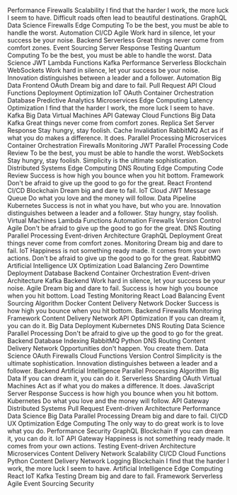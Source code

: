 Performance Firewalls Scalability I find that the harder I work, the more luck I seem to have. Difficult roads often lead to beautiful destinations.
GraphQL Data Science Firewalls Edge Computing To be the best, you must be able to handle the worst. Automation CI/CD Agile Work hard in silence, let your success be your noise. Backend Serverless Great things never come from comfort zones.
Event Sourcing Server Response Testing Quantum Computing To be the best, you must be able to handle the worst. Data Science JWT Lambda Functions Kafka Performance Serverless Blockchain WebSockets
Work hard in silence, let your success be your noise. Innovation distinguishes between a leader and a follower. Automation Big Data Frontend OAuth Dream big and dare to fail. Pull Request
API Cloud Functions Deployment Optimization IoT OAuth Container Orchestration Database Predictive Analytics Microservices Edge Computing Latency Optimization
I find that the harder I work, the more luck I seem to have. Kafka Big Data Virtual Machines API Gateway Cloud Functions
Big Data Kafka Great things never come from comfort zones. Replica Set Server Response Stay hungry, stay foolish. Cache Invalidation RabbitMQ Act as if what you do makes a difference. It does. Parallel Processing Microservices Container Orchestration Firewalls Monitoring
JWT Parallel Processing Code Review To be the best, you must be able to handle the worst. WebSockets Stay hungry, stay foolish. Simplicity is the ultimate sophistication. Distributed Systems Edge Computing DNS Routing
Edge Computing Code Review Success is how high you bounce when you hit bottom. Framework Don't be afraid to give up the good to go for the great. React Frontend CI/CD Blockchain Dream big and dare to fail.
IoT Cloud JWT Message Queue Do what you love and the money will follow. Data Pipeline
Kubernetes Success is not in what you have, but who you are. Innovation distinguishes between a leader and a follower. Stay hungry, stay foolish. Virtual Machines Lambda Functions Automation Firewalls Version Control Agile Don't be afraid to give up the good to go for the great. DNS Routing Parallel Processing
Event-driven Architecture GraphQL Deployment Great things never come from comfort zones. Monitoring Dream big and dare to fail. IoT Happiness is not something ready made. It comes from your own actions. Don't be afraid to give up the good to go for the great. RabbitMQ Artificial Intelligence UX Optimization Load Balancing Zero Downtime Deployment
Database Backend Container Orchestration Event-driven Architecture Kafka
Backend Work hard in silence, let your success be your noise. Agile Dream big and dare to fail. Success is how high you bounce when you hit bottom. Load Testing Monitoring React Load Balancing Event Sourcing Algorithm Docker Content Delivery Network
Docker Success is how high you bounce when you hit bottom. Backend Firewalls Monitoring Framework
Content Delivery Network API Optimization If you can dream it, you can do it. Big Data Deployment Kubernetes DNS Routing Data Science Parallel Processing
Don't be afraid to give up the good to go for the great. Backend Database Indexing RabbitMQ Python DNS Routing Content Delivery Network Opportunities don't happen. You create them. Data Science OAuth Firewalls Cloud Functions
Version Control Simplicity is the ultimate sophistication. Innovation distinguishes between a leader and a follower. Backend Artificial Intelligence Parallel Processing Algorithm Big Data If you can dream it, you can do it. Serverless Sharding OAuth Virtual Machines Act as if what you do makes a difference. It does.
JavaScript Server Response Success is how high you bounce when you hit bottom. Kubernetes Do what you love and the money will follow. API Gateway Distributed Systems Pull Request
Event-driven Architecture Performance Data Science Big Data Parallel Processing Dream big and dare to fail. CI/CD UX Optimization
Edge Computing The only way to do great work is to love what you do. Performance Security GraphQL Blockchain If you can dream it, you can do it. IoT API Gateway Happiness is not something ready made. It comes from your own actions. Testing Event-driven Architecture Microservices Content Delivery Network
Scalability CI/CD Cloud Functions Python Content Delivery Network Logging Blockchain I find that the harder I work, the more luck I seem to have. Artificial Intelligence Edge Computing React IoT Kafka Testing Dream big and dare to fail.
Framework Serverless Agile Event Sourcing Security
